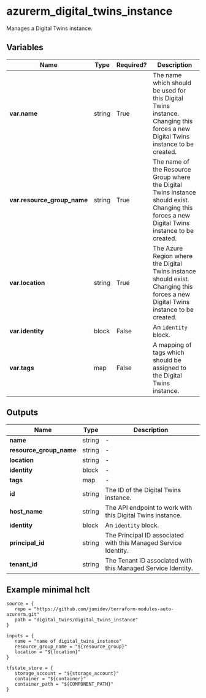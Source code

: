 # azurerm_digital_twins_instance

Manages a Digital Twins instance.

## Variables

| Name | Type | Required? |  Description |
| ---- | ---- | --------- |  ----------- |
| **var.name** | string | True | The name which should be used for this Digital Twins instance. Changing this forces a new Digital Twins instance to be created. | 
| **var.resource_group_name** | string | True | The name of the Resource Group where the Digital Twins instance should exist. Changing this forces a new Digital Twins instance to be created. | 
| **var.location** | string | True | The Azure Region where the Digital Twins instance should exist. Changing this forces a new Digital Twins instance to be created. | 
| **var.identity** | block | False | An `identity` block. | 
| **var.tags** | map | False | A mapping of tags which should be assigned to the Digital Twins instance. | 



## Outputs

| Name | Type | Description |
| ---- | ---- | --------- | 
| **name** | string  | - | 
| **resource_group_name** | string  | - | 
| **location** | string  | - | 
| **identity** | block  | - | 
| **tags** | map  | - | 
| **id** | string  | The ID of the Digital Twins instance. | 
| **host_name** | string  | The API endpoint to work with this Digital Twins instance. | 
| **identity** | block  | An `identity` block. | 
| **principal_id** | string  | The Principal ID associated with this Managed Service Identity. | 
| **tenant_id** | string  | The Tenant ID associated with this Managed Service Identity. | 

## Example minimal hclt

```hcl
source = {
   repo = "https://github.com/jumidev/terraform-modules-auto-azurerm.git" 
   path = "digital_twins/digital_twins_instance" 
}

inputs = {
   name = "name of digital_twins_instance" 
   resource_group_name = "${resource_group}" 
   location = "${location}" 
}

tfstate_store = {
   storage_account = "${storage_account}" 
   container = "${container}" 
   container_path = "${COMPONENT_PATH}" 
}


```